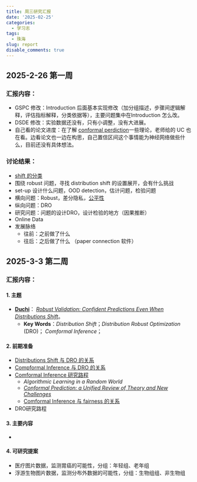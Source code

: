 ```yaml
---
title: 周三研究汇报
date: '2025-02-25'
categories:
  - 学习志
tags:
  - 珠海
slug: report
disable_comments: true
---
```


## 2025-2-26 第一周

### 汇报内容：

- GSPC 修改：Introduction 后面基本实现修改（加分组描述，步骤间逻辑解释，评估指标解释，分类依据等），主要问题集中在Introduction 怎么改。
- DSDE 修改：实验数据还没有，只有小调整，没有大进展。
- 自己看的论文进度：在了解 [conformal perdiction](/cn/2025/02/25/conformity/)一些理论，老师给的 UC 也在看。边看论文也一边在构思，自己置信区间这个事情能为神经网络做些什么，目前还没有具体想法。

### 讨论结果：

- [shift 的分类](/cn/2025/02/27/dro/)
- 围绕 robust 问题，寻找 distribution shift 的设置展开，会有什么挑战
- set-up 设计什么问题，OOD detection，估计问题，检验问题
- 横向问题：Robust，差分隐私，[公平性](http://localhost:1313/cn/2025/03/01/保形预测与公平性/)
- 纵向问题：DRO
- 研究问题：问题的设计DRO，设计检验的地方（因果推断）
- Online Data
- 发展脉络
  - 往前：之前做了什么
  - 往后：之后做了什么 （paper connection 软件）

## 2025-3-3 第二周

### 汇报内容：

#### 1. 主题
- **[Duchi](https://web.stanford.edu/~jduchi/publications.html)**： *[Robust Validation: Confident Predictions Even When Distributions Shift](https://arxiv.org/abs/2008.04267)*。
  - **Key Words**：*Distribution Shift*；*Distribution Robust Optimization* (DRO)； *Comformal Inference*；

#### 2. 前期准备
- [Distributions Shift 与 DRO 的关系](/cn/2025/02/27/dro/)
- [Compformal Inference 与 DRO 的关系](/cn/2025/03/02/droandci/) 
- [Comformal Inference 研究路程](/cn/2025/02/25/conformity/)
  - *Algorithmic Learning in a Random World*
  - [*Conformal Prediction: a Unified Review of Theory and New Challenges*](https://arxiv.org/pdf/2005.07972)
  - [Comformal Inference 与 fairness 的关系](/cn/2025/03/01/fairness/)
- DRO研究路程

#### 3. 主要内容

- 

#### 4. 可研究提案

- 医疗图片数据，监测胃癌的可能性，分组：年轻组、老年组
- 浮游生物图片数据，监测分布外数据的可能性，分组：生物组组、非生物组

